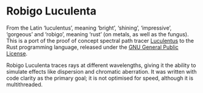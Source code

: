 Robigo Luculenta
================

From the Latin ‘luculentus’, meaning ‘bright’, ‘shining’, ‘impressive’,
‘gorgeous’ and ‘robigo’, meaning ‘rust’ (on metals, as well as the fungus).
This is a port of the proof of concept spectral path tracer
[Luculentus][luculentus] to the Rust programming language, released under
the [GNU General Public License][gplv3].

Robigo Luculenta traces rays at different wavelengths, giving it the ability
to simulate effects like dispersion and chromatic aberration. It was written
with code clarity as the primary goal; it is not optimised for speed, although
it is multithreaded.

[luculentus]: https://github.com/ruud-v-a/luculentus
[gplv3]:      https://www.gnu.org/licenses/gpl.html
